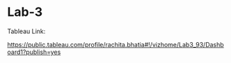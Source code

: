 # Lab-3

Tableau Link:

https://public.tableau.com/profile/rachita.bhatia#!/vizhome/Lab3_93/Dashboard1?publish=yes
